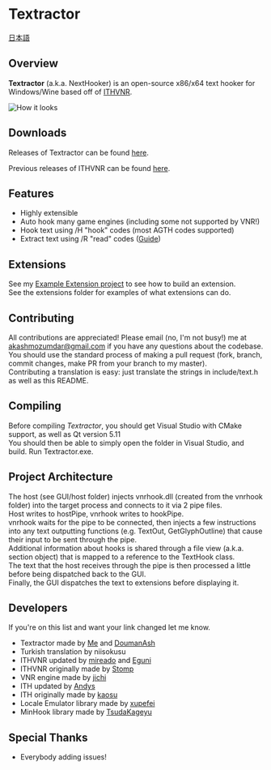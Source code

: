 # Textractor

[日本語](https://github.com/Artikash/Textractor/blob/master/README_JP.md)

## Overview

**Textractor** (a.k.a. NextHooker) is an open-source x86/x64 text hooker for Windows/Wine based off of [ITHVNR](http://www.hongfire.com/forum/showthread.php/438331-ITHVNR-ITH-with-the-VNR-engine).

![How it looks](https://media.discordapp.net/attachments/330538905072041994/486629608456847360/unknown.png?width=1083&height=353)

## Downloads

Releases of Textractor can be found [here](https://github.com/Artikash/Textractor/releases).

Previous releases of ITHVNR can be found [here](https://github.com/mireado/ITHVNR/releases).

## Features

- Highly extensible
- Auto hook many game engines (including some not supported by VNR!)
- Hook text using /H "hook" codes (most AGTH codes supported)
- Extract text using /R "read" codes ([Guide](https://www.youtube.com/watch?v=AcEgjCoww5w))

## Extensions

See my [Example Extension project](https://github.com/Artikash/ExampleExtension) to see how to build an extension.<br>
See the extensions folder for examples of what extensions can do. 

## Contributing

All contributions are appreciated! Please email (no, I'm not busy!) me at akashmozumdar@gmail.com if you have any questions about the codebase.<br>
You should use the standard process of making a pull request (fork, branch, commit changes, make PR from your branch to my master).<br>
Contributing a translation is easy: just translate the strings in include/text.h as well as this README.

## Compiling

Before compiling *Textractor*, you should get Visual Studio with CMake support, as well as Qt version 5.11<br>
You should then be able to simply open the folder in Visual Studio, and build. Run Textractor.exe.

## Project Architecture

The host (see GUI/host folder) injects vnrhook.dll (created from the vnrhook folder) into the target process and connects to it via 2 pipe files.<br>
Host writes to hostPipe, vnrhook writes to hookPipe.<br>
vnrhook waits for the pipe to be connected, then injects a few instructions into any text outputting functions (e.g. TextOut, GetGlyphOutline) that cause their input to be sent through the pipe.<br>
Additional information about hooks is shared through a file view (a.k.a. section object) that is mapped to a reference to the TextHook class.<br>
The text that the host receives through the pipe is then processed a little before being dispatched back to the GUI.<br>
Finally, the GUI dispatches the text to extensions before displaying it.

## Developers

If you're on this list and want your link changed let me know.
- Textractor made by [Me](https://github.com/Artikash) and [DoumanAsh](https://github.com/DoumanAsh)
- Turkish translation by niisokusu
- ITHVNR updated by [mireado](https://github.com/mireado) and [Eguni](https://github.com/Eguni)
- ITHVNR originally made by [Stomp](http://www.hongfire.com/forum/member/325894-stomp)
- VNR engine made by [jichi](https://archive.is/prJwr)
- ITH updated by [Andys](https://github.com/AndyScull)
- ITH originally made by [kaosu](http://www.hongfire.com/forum/member/562651-kaosu)
- Locale Emulator library made by [xupefei](https://github.com/xupefei)
- MinHook library made by [TsudaKageyu](https://github.com/TsudaKageyu)

## Special Thanks

- Everybody adding issues!
